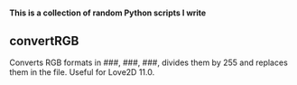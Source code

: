 #### This is a collection of random Python scripts I write

## convertRGB
Converts RGB formats in ###, ###, ###, divides them by 255 and replaces them in the file. Useful for Love2D 11.0.
